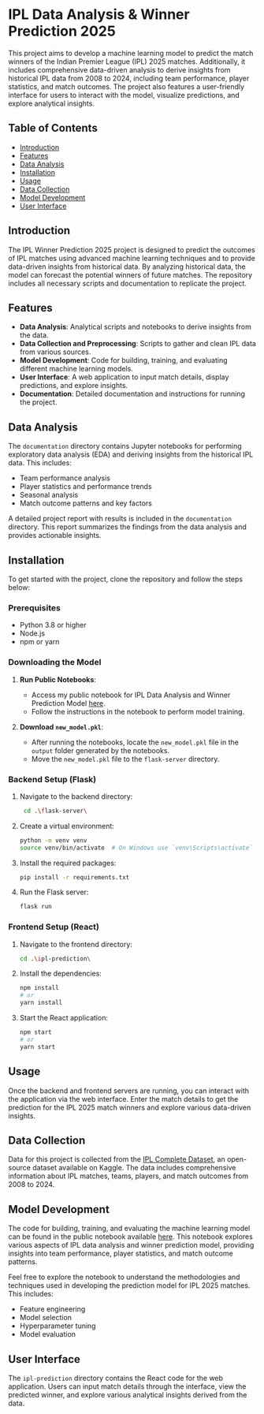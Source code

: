 # IPL Data Analysis & Winner Prediction 2025

This project aims to develop a machine learning model to predict the match winners of the Indian Premier League (IPL) 2025 matches. Additionally, it includes comprehensive data-driven analysis to derive insights from historical IPL data from 2008 to 2024, including team performance, player statistics, and match outcomes. The project also features a user-friendly interface for users to interact with the model, visualize predictions, and explore analytical insights.

## Table of Contents

- [Introduction](#introduction)
- [Features](#features)
- [Data Analysis](#data-analysis)
- [Installation](#installation)
- [Usage](#usage)
- [Data Collection](#data-collection)
- [Model Development](#model-development)
- [User Interface](#user-interface)

## Introduction

The IPL Winner Prediction 2025 project is designed to predict the outcomes of IPL matches using advanced machine learning techniques and to provide data-driven insights from historical data. By analyzing historical data, the model can forecast the potential winners of future matches. The repository includes all necessary scripts and documentation to replicate the project.

## Features

- **Data Analysis**: Analytical scripts and notebooks to derive insights from the data.
- **Data Collection and Preprocessing**: Scripts to gather and clean IPL data from various sources.
- **Model Development**: Code for building, training, and evaluating different machine learning models.
- **User Interface**: A web application to input match details, display predictions, and explore insights.
- **Documentation**: Detailed documentation and instructions for running the project.

## Data Analysis

The `documentation` directory contains Jupyter notebooks for performing exploratory data analysis (EDA) and deriving insights from the historical IPL data. This includes:

- Team performance analysis
- Player statistics and performance trends
- Seasonal analysis
- Match outcome patterns and key factors

A detailed project report with results is included in the `documentation` directory. This report summarizes the findings from the data analysis and provides actionable insights.

## Installation

To get started with the project, clone the repository and follow the steps below:

### Prerequisites

- Python 3.8 or higher
- Node.js
- npm or yarn

### Downloading the Model

1. **Run Public Notebooks**:
   - Access my public notebook for IPL Data Analysis and Winner Prediction Model [here](https://www.kaggle.com/code/deshitha210173t/ipl-data-analysis-2025-winner-prediction-model).
   - Follow the instructions in the notebook to perform model training.

2. **Download `new_model.pkl`**:
   - After running the notebooks, locate the `new_model.pkl` file in the `output` folder generated by the notebooks.
   - Move the `new_model.pkl` file to the `flask-server` directory.

### Backend Setup (Flask)

1. Navigate to the backend directory:
   ```sh
    cd .\flask-server\
    ```
   
3. Create a virtual environment:
    ```sh
    python -m venv venv
    source venv/bin/activate  # On Windows use `venv\Scripts\activate`
    ```

4. Install the required packages:
    ```sh
    pip install -r requirements.txt
    ```

5. Run the Flask server:
    ```sh
    flask run
    ```

### Frontend Setup (React)

1. Navigate to the frontend directory:
    ```sh
    cd .\ipl-prediction\
    ```

2. Install the dependencies:
    ```sh
    npm install
    # or
    yarn install
    ```

3. Start the React application:
    ```sh
    npm start
    # or
    yarn start
    ```

## Usage

Once the backend and frontend servers are running, you can interact with the application via the web interface. Enter the match details to get the prediction for the IPL 2025 match winners and explore various data-driven insights.

## Data Collection

Data for this project is collected from the [IPL Complete Dataset](https://www.kaggle.com/datasets/patrickb1912/ipl-complete-dataset-20082020), an open-source dataset available on Kaggle. The data includes comprehensive information about IPL matches, teams, players, and match outcomes from 2008 to 2024.

## Model Development

The code for building, training, and evaluating the machine learning model can be found in the public notebook available [here](https://www.kaggle.com/code/deshitha210173t/ipl-data-analysis-2025-winner-prediction-model). This notebook explores various aspects of IPL data analysis and winner prediction model, providing insights into team performance, player statistics, and match outcome patterns.

Feel free to explore the notebook to understand the methodologies and techniques used in developing the prediction model for IPL 2025 matches. This includes:
- Feature engineering
- Model selection
- Hyperparameter tuning
- Model evaluation

## User Interface

The `ipl-prediction` directory contains the React code for the web application. Users can input match details through the interface, view the predicted winner, and explore various analytical insights derived from the data.
